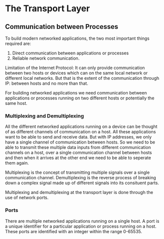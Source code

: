 # The Transport Layer

## Communication between Processes

To build modern networked applications, the two most important things required are:

1. Direct communication between applications or processes
2. Reliable network communication.

Limitation of the Internet Protocol: It can only provide communication between two hosts or devices which can on the same local network or different local networks. But that is the extent of the communication through IP: between hosts and no more than that. 

For building networked applications we need communication between applications or processes running on two different hosts or potentially the same host.

### Multiplexing and Demultiplexing

All the different networked applications running on a device can be thought of as different channels of communication on a host. All these applications want to be able to send and receive data. But with IP addresses, we only have a single channel of communication between hosts. So we need to be able to transmit these multiple data inputs from different communication channels on a host, over a single communication channel between hosts and then when it arrives at the other end we need to be able to seperate them again.

Multiplexing is the concept of transmitting multiple signals over a single communication channel. Demultiplexing is the reverse process of breaking down a complex signal made up of different signals into its consituent parts.

Multiplexing and demultiplexing at the transport layer is done through the use of network ports.

### Ports

There are multiple networked applications running on a single host. A port is a unique identifier for a particular application or process running on a host. These ports are identified with an integer within the range 0-65535.